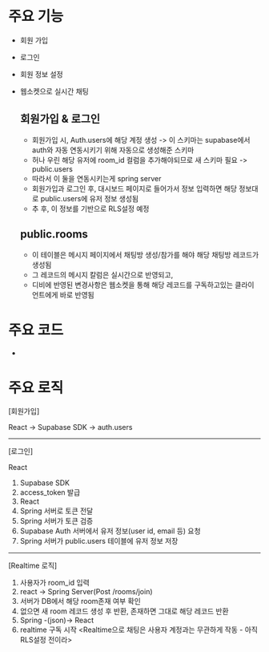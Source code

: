 # 주요 기능
- 회원 가입
- 로그인
- 회원 정보 설정
- 웹소켓으로 실시간 채팅

  ## 회원가입 & 로그인
  - 회원가입 시, Auth.users에 해당 계정 생성 -> 이 스키마는 supabase에서 auth와 자동 연동시키기 위해 자동으로 생성해준 스키마
  - 허나 우린 해당 유저에 room_id 컬럼을 추가해야되므로 새 스키마 필요 -> public.users
  - 따라서 이 둘을 연동시키는게 spring server
  - 회원가입과 로그인 후, 대시보드 페이지로 들어가서 정보 입력하면 해당 정보대로 public.users에 유저 정보 생성됨
  - 추 후, 이 정보를 기반으로 RLS설정 예정

  ## public.rooms
  - 이 테이블은 메시지 페이지에서 채팅방 생성/참가를 해야 해당 채팅방 레코드가 생성됨
  - 그 레코드의 메시지 칼럼은 실시간으로 반영되고,
  - 디비에 반영된 변경사항은 웹소켓을 통해 해당 레코드를 구독하고있는 클라이언트에게 바로 반영됨

# 주요 코드
- 

# 주요 로직
[회원가입] 

React → Supabase SDK → auth.users

---

[로그인]   

React 
1. Supabase SDK
2. access_token 발급
3. React
4. Spring 서버로 토큰 전달
5. Spring 서버가 토큰 검증
6. Supabase Auth 서버에서 유저 정보(user id, email 등) 요청
7. Spring 서버가 public.users 테이블에 유저 정보 저장

---

[Realtime 로직]
1. 사용자가 room_id 입력
2. react → Spring Server(Post /rooms/join)
3. 서버가 DB에서 해당 room존재 여부 확인
4. 없으면 새 room 레코드 생성 후 반환, 존재하면 그대로 해당 레코드 반환
5. Spring -(json)→ React
6. realtime 구독 시작
<Realtime으로 채팅은 사용자 계정과는 무관하게 작동 - 아직 RLS설정 전이라>


